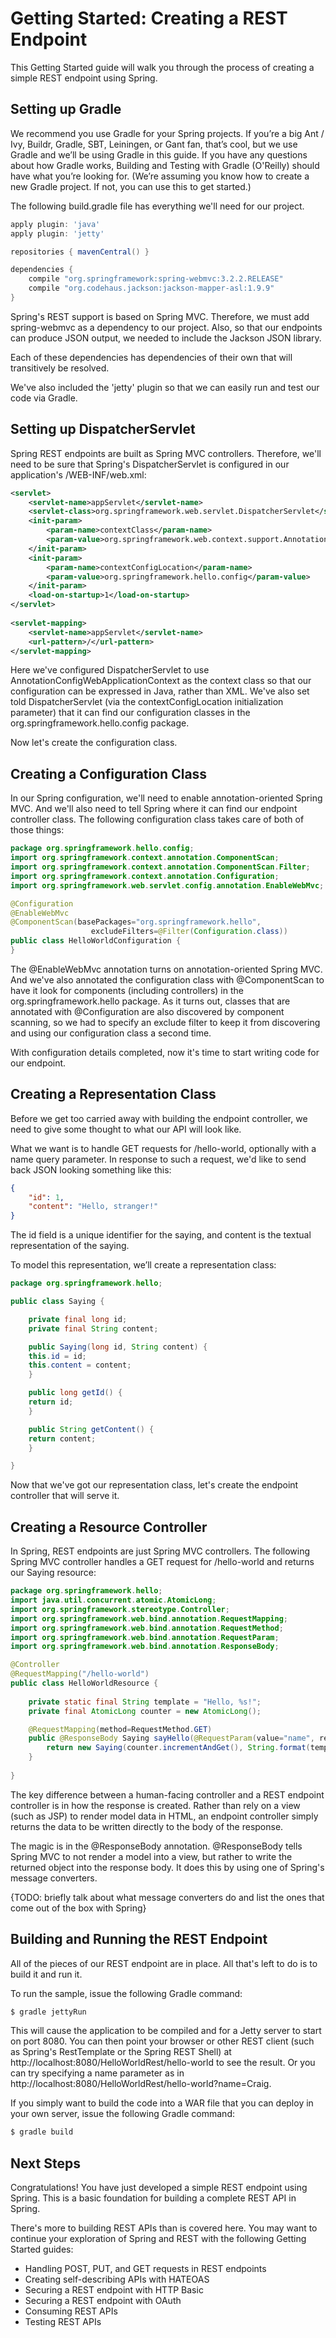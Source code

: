 Getting Started: Creating a REST Endpoint
=========================================

This Getting Started guide will walk you through the process of creating a simple REST endpoint using Spring.

Setting up Gradle
-----------------
We recommend you use Gradle for your Spring projects. If you’re a big Ant / Ivy, Buildr, Gradle, SBT, Leiningen, or Gant fan, that’s cool, but we use Gradle and we’ll be using Gradle in this guide. If you have any questions about how Gradle works, Building and Testing with Gradle (O'Reilly) should have what you’re looking for. (We’re assuming you know how to create a new Gradle project. If not, you can use this to get started.)

The following build.gradle file has everything we'll need for our project.

```groovy
apply plugin: 'java'
apply plugin: 'jetty'

repositories { mavenCentral() }

dependencies {
	compile "org.springframework:spring-webmvc:3.2.2.RELEASE"
	compile "org.codehaus.jackson:jackson-mapper-asl:1.9.9"
}
```

Spring's REST support is based on Spring MVC. Therefore, we must add spring-webmvc as a dependency to our project. Also, so that our endpoints can produce JSON output, we needed to include the Jackson JSON library.

Each of these dependencies has dependencies of their own that will transitively be resolved.

We've also included the 'jetty' plugin so that we can easily run and test our code via Gradle.


Setting up DispatcherServlet
----------------------------
Spring REST endpoints are built as Spring MVC controllers. Therefore, we'll need to be sure that Spring's DispatcherServlet is configured in our application's /WEB-INF/web.xml:

```xml
<servlet>
	<servlet-name>appServlet</servlet-name>
	<servlet-class>org.springframework.web.servlet.DispatcherServlet</servlet-class>
	<init-param>
		<param-name>contextClass</param-name>
		<param-value>org.springframework.web.context.support.AnnotationConfigWebApplicationContext</param-value>
	</init-param>
	<init-param>
		<param-name>contextConfigLocation</param-name>
		<param-value>org.springframework.hello.config</param-value>
	</init-param>
	<load-on-startup>1</load-on-startup>
</servlet>
	
<servlet-mapping>
	<servlet-name>appServlet</servlet-name>
	<url-pattern>/</url-pattern>
</servlet-mapping>
```

Here we've configured DispatcherServlet to use AnnotationConfigWebApplicationContext as the context class so that our configuration can be expressed in Java, rather than XML. We've also set told DispatcherServlet (via the contextConfigLocation initialization parameter) that it can find our configuration classes in the org.springframework.hello.config package.

Now let's create the configuration class.


Creating a Configuration Class
------------------------------
In our Spring configuration, we'll need to enable annotation-oriented Spring MVC. And we'll also need to tell Spring where it can find our endpoint controller class. The following configuration class takes care of both of those things:


```java
package org.springframework.hello.config;
import org.springframework.context.annotation.ComponentScan;
import org.springframework.context.annotation.ComponentScan.Filter;
import org.springframework.context.annotation.Configuration;
import org.springframework.web.servlet.config.annotation.EnableWebMvc;

@Configuration
@EnableWebMvc
@ComponentScan(basePackages="org.springframework.hello", 
	              excludeFilters=@Filter(Configuration.class))
public class HelloWorldConfiguration {
}
```
	
The @EnableWebMvc annotation turns on annotation-oriented Spring MVC. And we've also annotated the configuration class with @ComponentScan to have it look for components (including controllers) in the org.springframework.hello package. As it turns out, classes that are annotated with @Configuration are also discovered by component scanning, so we had to specify an exclude filter to keep it from discovering and using our configuration class a second time.

With configuration details completed, now it's time to start writing code for our endpoint.

Creating a Representation Class
-------------------------------
Before we get too carried away with building the endpoint controller, we need to give some thought to what our API will look like. 

What we want is to handle GET requests for /hello-world, optionally with a name query parameter. In response to such a request, we'd like to send back JSON looking something like this:

```json
{
	"id": 1,
	"content": "Hello, stranger!"
}
```
	
The id field is a unique identifier for the saying, and content is the textual representation of the saying.

To model this representation, we’ll create a representation class:

```java
package org.springframework.hello;

public class Saying {

	private final long id;
	private final String content;

	public Saying(long id, String content) {
	this.id = id;
	this.content = content;
	}

	public long getId() {
	return id;
	}

	public String getContent() {
	return content;
	}

}
```

Now that we've got our representation class, let's create the endpoint controller that will serve it.

Creating a Resource Controller
------------------------------
In Spring, REST endpoints are just Spring MVC controllers. The following Spring MVC controller handles a GET request for /hello-world and returns our Saying resource:

```java
package org.springframework.hello;
import java.util.concurrent.atomic.AtomicLong;
import org.springframework.stereotype.Controller;
import org.springframework.web.bind.annotation.RequestMapping;
import org.springframework.web.bind.annotation.RequestMethod;
import org.springframework.web.bind.annotation.RequestParam;
import org.springframework.web.bind.annotation.ResponseBody;

@Controller
@RequestMapping("/hello-world")
public class HelloWorldResource {
	
	private static final String template = "Hello, %s!";
	private final AtomicLong counter = new AtomicLong();

	@RequestMapping(method=RequestMethod.GET)
	public @ResponseBody Saying sayHello(@RequestParam(value="name", required=false, defaultValue="Stranger") String name) {
		return new Saying(counter.incrementAndGet(), String.format(template, name));
	}
	
}
```

The key difference between a human-facing controller and a REST endpoint controller is in how the response is created. Rather than rely on a view (such as JSP) to render model data in HTML, an endpoint controller simply returns the data to be written directly to the body of the response. 

The magic is in the @ResponseBody annotation. @ResponseBody tells Spring MVC to not render a model into a view, but rather to write the returned object into the response body. It does this by using one of Spring's message converters.

{TODO: briefly talk about what message converters do and list the ones that come out of the box with Spring}


Building and Running the REST Endpoint
--------------------------------------
All of the pieces of our REST endpoint are in place. All that's left to do is to build it and run it.

To run the sample, issue the following Gradle command:

```sh
$ gradle jettyRun
```
	
This will cause the application to be compiled and for a Jetty server to start on port 8080. You can then point your browser or other REST client (such as Spring's RestTemplate or the Spring REST Shell) at http://localhost:8080/HelloWorldRest/hello-world to see the result. Or you can try specifying a name parameter as in http://localhost:8080/HelloWorldRest/hello-world?name=Craig.

If you simply want to build the code into a WAR file that you can deploy in your own server, issue the following Gradle command:

```sh
$ gradle build
```


Next Steps
----------
Congratulations! You have just developed a simple REST endpoint using Spring. This is a basic foundation for building a complete REST API in Spring. 

There's more to building REST APIs than is covered here. You may want to continue your exploration of Spring and REST with the following Getting Started guides:

* Handling POST, PUT, and GET requests in REST endpoints
* Creating self-describing APIs with HATEOAS
* Securing a REST endpoint with HTTP Basic
* Securing a REST endpoint with OAuth
* Consuming REST APIs
* Testing REST APIs


